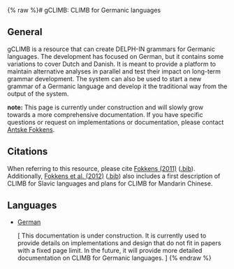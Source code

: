 {% raw %}# gCLIMB: CLIMB for Germanic languages

## General

gCLIMB is a resource that can create DELPH-IN grammars for Germanic
languages. The development has focused on German, but it contains some
variations to cover Dutch and Danish. It is meant to provide a platform
to maintain alternative analyses in parallel and test their impact on
long-term grammar development. The system can also be used to start a
new grammar of a Germanic language and develop it the traditional way
from the output of the system.

**note:** This page is currently under construction and will slowly grow
towards a more comprehensive documentation. If you have specific
questions or request on implementations or documentation, please contact
[Antske Fokkens](mailto:antske.fokkens@vu.nl).

## Citations

When referring to this resource, please cite [Fokkens
(2011)](http://www.aclweb.org/anthology-new/P/P11/P11-1107.pdf)
([.bib](http://www.coli.uni-saarland.de/~afokkens/bibentries/fokkens-11.bib)).
Additionally, [Fokkens et al.
(2012)](http://www.coli.uni-saarland.de/~afokkens/materials/Fokkens-Avgustinova-Zhang-LREC2012.pdf)
([.bib](http://www.coli.uni-saarland.de/~afokkens/bibentries/fok-avg-zha-12.bib))
also includes a first description of CLIMB for Slavic languages and
plans for CLIMB for Mandarin Chinese.

## Languages

- [German](https://delph-in.github.io/docs/garage/Climb_GClimb_German)
  
  <span class="small">\[ This documentation is under construction. It
is currently used to provide details on implementations and design
that do not fit in papers with a fixed page limit. In the future, it
will provide more detailed documentation on CLIMB for Germanic
languages. \]</span>
<update date omitted for speed>{% endraw %}